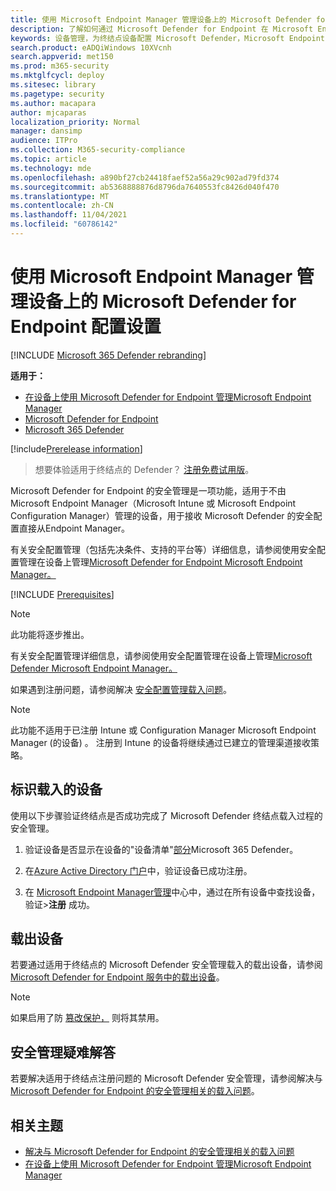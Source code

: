 ```yaml
---
title: 使用 Microsoft Endpoint Manager 管理设备上的 Microsoft Defender for Endpoint 配置设置
description: 了解如何通过 Microsoft Defender for Endpoint 在 Microsoft Endpoint Manager启用安全设置。
keywords: 设备管理，为终结点设备配置 Microsoft Defender，Microsoft Endpoint Manager
search.product: eADQiWindows 10XVcnh
search.appverid: met150
ms.prod: m365-security
ms.mktglfcycl: deploy
ms.sitesec: library
ms.pagetype: security
ms.author: macapara
author: mjcaparas
localization_priority: Normal
manager: dansimp
audience: ITPro
ms.collection: M365-security-compliance
ms.topic: article
ms.technology: mde
ms.openlocfilehash: a890bf27cb24418faef52a56a29c902ad79fd374
ms.sourcegitcommit: ab5368888876d8796da7640553fc8426d040f470
ms.translationtype: MT
ms.contentlocale: zh-CN
ms.lasthandoff: 11/04/2021
ms.locfileid: "60786142"
---
```

# <a name="manage-microsoft-defender-for-endpoint-configuration-settings-on-devices-with-microsoft-endpoint-manager"></a>使用 Microsoft Endpoint Manager 管理设备上的 Microsoft Defender for Endpoint 配置设置

[!INCLUDE [Microsoft 365 Defender rebranding](../../includes/microsoft-defender.md)]

**适用于：**

- [在设备上使用 Microsoft Defender for Endpoint 管理Microsoft Endpoint Manager](/mem/intune/protect/mde-security-integration)
- [Microsoft Defender for Endpoint](https://go.microsoft.com/fwlink/p/?linkid=2154037)
- [Microsoft 365 Defender](https://go.microsoft.com/fwlink/?linkid=2118804)



[!include[Prerelease information](../../includes/prerelease.md)]


> 想要体验适用于终结点的 Defender？ [注册免费试用版](https://signup.microsoft.com/create-account/signup?products=7f379fee-c4f9-4278-b0a1-e4c8c2fcdf7e&ru=https://aka.ms/MDEp2OpenTrial?ocid=docs-wdatp-configureendpointsscript-abovefoldlink)。


Microsoft Defender for Endpoint 的安全管理是一项功能，适用于不由 Microsoft Endpoint Manager（Microsoft Intune 或 Microsoft Endpoint Configuration Manager）管理的设备，用于接收 Microsoft Defender 的安全配置直接从Endpoint Manager。


有关安全配置管理（包括先决条件、支持的平台等）详细信息，请参阅使用安全配置管理在设备上管理[Microsoft Defender for Endpoint Microsoft Endpoint Manager。](/mem/intune/protect/mde-security-integration)



[!INCLUDE [Prerequisites](../../includes/security-config-mgt-prerequisites.md)]

>[!NOTE]
>此功能将逐步推出。 

有关安全配置管理详细信息，请参阅使用安全配置管理在设备上管理[Microsoft Defender Microsoft Endpoint Manager。](/mem/intune/protect/mde-security-integration)

如果遇到注册问题，请参阅解决 [安全配置管理载入问题](troubleshoot-security-config-mgt.md)。

> [!NOTE]
> 此功能不适用于已注册 Intune 或 Configuration Manager Microsoft Endpoint Manager (的设备) 。 注册到 Intune 的设备将继续通过已建立的管理渠道接收策略。

## <a name="identify-onboarded-devices"></a>标识载入的设备

使用以下步骤验证终结点是否成功完成了 Microsoft Defender 终结点载入过程的安全管理。

1.  验证设备是否显示在设备的"设备清单"[部分](https://security.microsoft.com/)Microsoft 365 Defender。

2.  在[Azure Active Directory 门户](https://aad.portal.azure.com/#blade/Microsoft_AAD_IAM/UsersManagementMenuBlade/MsGraphUsers)中，验证设备已成功注册。

3.  在 [Microsoft Endpoint Manager管理](https://endpoint.microsoft.com/#blade/Microsoft_Intune_DeviceSettings/DevicesMenu/mDMDevicesPreview)中心中，通过在所有设备中查找设备，验证>**注册** 成功。


## <a name="offboard-devices"></a>载出设备
若要通过适用于终结点的 Microsoft Defender 安全管理载入的载出设备，请参阅 [Microsoft Defender for Endpoint 服务中的载出设备](offboard-machines.md)。

>[!NOTE]
>如果启用了防 [篡改保护，](prevent-changes-to-security-settings-with-tamper-protection.md#manage-tamper-protection-for-your-organization-using-the-microsoft-365-defender-portal) 则将其禁用。

## <a name="troubleshooting-security-management"></a>安全管理疑难解答 
若要解决适用于终结点注册问题的 Microsoft Defender 安全管理，请参阅解决与 [Microsoft Defender for Endpoint 的安全管理相关的载入问题](troubleshoot-security-config-mgt.md)。

## <a name="related-topic"></a>相关主题
- [解决与 Microsoft Defender for Endpoint 的安全管理相关的载入问题](troubleshoot-security-config-mgt.md)
- [在设备上使用 Microsoft Defender for Endpoint 管理Microsoft Endpoint Manager](/mem/intune/protect/mde-security-integration#configure-your-tenant-to-support-mde-security-configuration-management)
